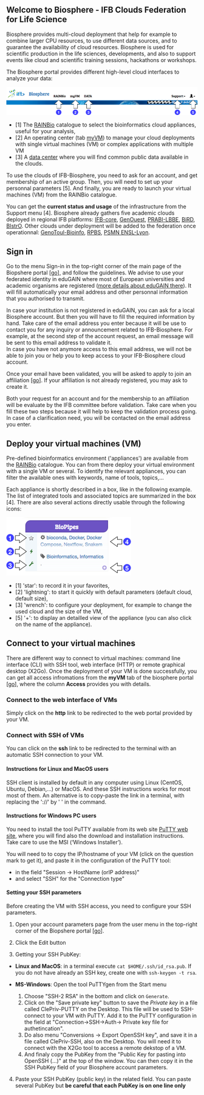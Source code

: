 ## Welcome to Biosphere - IFB Clouds Federation for Life Science

Biosphere provides multi-cloud deployment that help for example to combine larger CPU resources, to use different data sources, and to guarantee the availability of cloud resources. Biosphere is used for scientific production in the life sciences, developments, and also to support events like cloud and scientific training sessions, hackathons or workshops.

The Biosphere portal provides different high-level cloud interfaces to analyze your data:

![Biosphere portal top banner](https://raw.githubusercontent.com/IFB-ElixirFr/biosphere/master/assets/img/biosphere-portal-top.png)

* [1] The [RAINBio](https://biosphere.france-bioinformatique.fr/catalogue) catalogue to select the bioinformatics cloud appliances, useful for your analysis,
* [2] An operating center (tab [myVM](https://biosphere.france-bioinformatique.fr/cloud)) to manage your cloud deployments with single virtual machines (VM) or complex applications with multiple VM
* [3] A [data center](https://biosphere.france-bioinformatique.fr/catalogue/data) where you will find common public data available in the clouds.

To use the clouds of IFB-Biosphere, you need to ask for an account, and get membership of an active group. Then, you will need to set up your personnal parameters [5]. And finally, you are ready to launch your virtual machines (VM) from the RAINBio catalogue.

You can get the **current status and usage** of the infrastructure from the Support menu [4]. Biosphere already gathers five academic clouds deployed in regional IFB platforms:
[IFB-core](https://www.france-bioinformatique.fr/fr/core),
[GenOuest](https://www.france-bioinformatique.fr/fr/plateformes/genouest),
[PRABI-LBBE](https://www.france-bioinformatique.fr/fr/plateformes/prabi-doua),
[BiRD](https://www.france-bioinformatique.fr/fr/plateformes/bird),
[BIstrO](https://www.france-bioinformatique.fr/fr/plateformes/bistro).
Other clouds under deployment will be added to the federation once operationnal: [GenoToul-Bioinfo](https://www.france-bioinformatique.fr/fr/plateformes/genotoul), [RPBS](https://www.france-bioinformatique.fr/fr/plateformes/rpbs), [PSMN ENSL-Lyon](http://www.ens-lyon.fr/PSMN/doku.php).

## Sign in

Go to the menu Sign-in in the top-right corner of the main page of the Biopshere portal [[go](https://biosphere.france-bioinformatique.fr/cloudweb/login/?next=/)], and follow the guidelines.
We advise to use your federated identity in eduGAIN where most of European universities and academic organisms are registered ([more details about eduGAIN there](https://edugain.org)).
It will fill automatically your email address and other personnal information that you authorised to transmit. 

In case your institution is not registered in eduGAIN, you can ask for a local Biosphere account. But then you will have to fill the required information by hand.
Take care of the email address you enter because it will be use to contact you for any inquiry or announcement related to IFB-Biosphere.
For example, at the second step of the account request, an email message will be sent to this email address to validate it.  
In case you have not anymore access to this email address, we will not be able to join you or help you to keep access to your IFB-Biosphere cloud account.

Once your email have been validated, you will be asked to apply to join an affiliation [[go](https://biosphere.france-bioinformatique.fr/cloudweb_account/groups/add)]. If your affiliation is not already registered, you may ask to create it.

Both your request for an account and for the membership to an affiliation will be evaluate by the IFB committee before validation.
Take care when you fill these two steps because it will help to keep the validation process going. In case of a clarification need, you will be contacted on the email address you enter. 

## Deploy your virtual machines (VM)

Pre-defined bioinformatics environment ('appliances') are available from the [RAINBio](https://biosphere.france-bioinformatique.fr/catalogue) catalogue. You can from there deploy your virtual environment with a single VM or several. To identify the relevant appliances, you can filter the available ones with keywords, name of tools, topics,...

Each appliance is shortly described in a box, like in the following example. The list of integrated tools and associated topics are summarized in the box [4]. There are also several actions directly usable through the following icons:

![Biosphere portal RAINBio box example](https://github.com/IFB-ElixirFr/biosphere/raw/master/assets/img/rainbio-box.png)

- [1] 'star': to record it in your favorites,
- [2] 'lightning': to start it quickly with default parameters (default cloud, default size),
- [3] 'wrench': to configure your deployment, for example to change the used cloud and the size of the VM,
- [5] '+': to display an detailled view of the appliance (you can also click on the name of the appliance).

## Connect to your virtual machines

There are different way to connect to virtual machines: command line interface (CLI) with SSH tool, web interface (HTTP) or remote graphical desktop (X2Go). Once the deployment of your VM is done successfully, you can get all access infromations from the **myVM** tab of the biosphere portal
[[go](https://biosphere.france-bioinformatique.fr/cloud)], where the column **Access** provides you with details.

### Connect to the web interface of VMs

Simply click on the **http** link to be redirected to the web portal provided by your VM.

### Connect with SSH of VMs

You can click on the **ssh** link to be redirected to the terminal with an automatic SSH connection to  your VM.

#### Instructions for Linux and MacOS users

SSH client is installed by default in any computer using Linux (CentOS, Ubuntu, Debian,...) or MacOS. And these SSH instructions works for most most of them. An alternative is to copy-paste the link in a terminal, with replacing the '://' by ' ' in the command.

#### Instructions for Windows PC users

You need to install the tool PuTTY available from its web site [PuTTY web site](http://www.putty.org/),
where you will find also the download and installation instructions. Take care to use the MSI (‘Windows Installer’).

You will need to to copy the IP/hostname of your VM (click on the question mark to get it), and paste it in the configuration of the PuTTY tool:
  * in the field "Session -> HostName (orIP address)"
  * and select "SSH" for the "Connection type"

#### Setting your SSH parameters

Before creating the VM with SSH access, you need to configure your SSH parameters.

1. Open your account parameters page from the user menu in the top-right corner of the Biopshere portal
[[go](https://biosphere.france-bioinformatique.fr/cloudweb_account/settings/)].

2. Click the Edit button

3. Getting your SSH PubKey:

  * **Linux and MacOS**: in a terminal execute `cat $HOME/.ssh/id_rsa.pub`.
If you do not have already an SSH key, create one with `ssh-keygen -t rsa`.

  * **MS-Windows**: Open the tool PuTTYgen from the Start menu
    1. Choose "SSH-2 RSA" in the bottom and click on `Generate`.
    2. Click on the "Save private key" button to save the *Private key* in a file called ClePriv-PUTTY on the Desktop.
  This file will be used to SSH-connect to your VM with PuTTY. Add it to the PuTTY configuration in the field at
  "Connection->SSH->Auth-> Private key file for authetincation".
    3. Do also menu "Conversions -> Export OpenSSH key", and save it in a file called ClePriv-SSH, also on the Desktop.
  You will need it to connect with the X2Go tool to access a remote dekstop of a VM.
    4. And finaly copy the PubKey from the "Public Key for pasting into OpenSSH (...)" at the top of the window.
  You can then copy it in the SSH PubKey field of your Biosphere account parameters.

4. Paste your SSH PubKey (public key) in the related field. You can paste several PubKey but
**be careful that each PubKey is on one line only**
